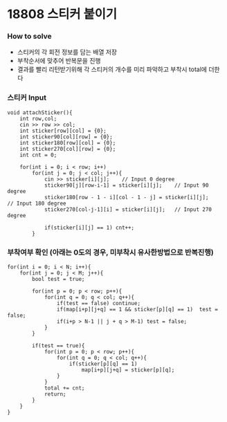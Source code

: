 # 18808 스티커 붙이기
### How to solve
- 스티커의 각 회전 정보를 담는 배열 저장
- 부착순서에 맞추어 반복문을 진행
- 결과를 빨리 리턴받기위해 각 스티커의 개수를 미리 파악하고 부착시 total에 더한다

### 스티커 Input
    void attachSticker(){
        int row,col;
        cin >> row >> col;
        int sticker[row][col] = {0};
        int sticker90[col][row] = {0}; 
        int sticker180[row][col] = {0};
        int sticker270[col][row] = {0};
        int cnt = 0;

        for(int i = 0; i < row; i++)
            for(int j = 0; j < col; j++){
                cin >> sticker[i][j];    // Input 0 degree
                sticker90[j][row-i-1] = sticker[i][j];    // Input 90 degree
                sticker180[row - 1 - i][col - 1 - j] = sticker[i][j];    // Input 180 degree
                sticker270[col-j-1][i] = sticker[i][j];   // Input 270 degree

                if(sticker[i][j] == 1) cnt++;
            }

### 부착여부 확인 (아래는 0도의 경우, 미부착시 유사한방법으로 반복진행)
    for(int i = 0; i < N; i++){
        for(int j = 0; j < M; j++){
            bool test = true;

            for(int p = 0; p < row; p++){
                for(int q = 0; q < col; q++){
                    if(test == false) continue;
                    if(map[i+p][j+q] == 1 && sticker[p][q] == 1)  test = false;
                    if(i+p > N-1 || j + q > M-1) test = false;
                }
            }

            if(test == true){
                for(int p = 0; p < row; p++){
                    for(int q = 0; q < col; q++){
                        if(sticker[p][q] == 1)
                            map[i+p][j+q] = sticker[p][q]; 
                    }
                }
                total += cnt;
                return;
            }
        }
    }